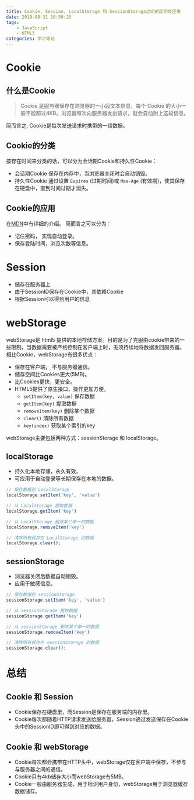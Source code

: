 ```yaml
---
title: Cookie, Session, LocalStorage 和 SessionStorage之间的区别及应用
date: 2019-08-31 16:50:25
tags:
	- JavaScript
	- HTML5
categories: 学习笔记
---
```


# Cookie
## 什么是Cookie
 >Cookie 是服务器保存在浏览器的一小段文本信息，每个 Cookie 的大小一般不能超过4KB。浏览器每次向服务器发出请求，就会自动附上这段信息。

简而言之, Cookie是每次发送请求时携带的一段数据。

## Cookie的分类
按存在时间来分类的话，可以分为会话期Cookie和持久性Cookie：
   - 会话期Cookie
   保存在内存中，当浏览器关闭时会自动销毁。
   - 持久性Cookie
   通过设置 `Expires` (过期时间)或 `Max-Age` (有效期)，使其保存在硬盘中，直到时间过期才消失。

## Cookie的应用
在[MDN](https://developer.mozilla.org/zh-CN/docs/Web/HTTP/Cookies)中有详细的介绍。
简而言之可以分为：
   - 记住密码， 实现自动登录。
   - 保存登陆时间，浏览次数等信息。

# Session
- 储存在服务器上
- 由于SessionID保存在Cookie中，其依赖Cookie
- 根据Session可以得到用户的信息

# webStorage
webStorage是 html5 提供的本地存储方案。目的是为了克服由cookie带来的一些限制，当数据需要被严格控制在客户端上时，无须持续地将数据发回服务器。
相比Cookie，webStorage有很多优点：
   - 保存在客户端， 不与服务器通信。
   - 储存空间比Cookies更大(5MB)。
   - 比Cookies更快，更安全。
   - HTML5提供了原生接口，操作更加方便。
      - `setItem(key, value)` 保存数据
	  - `getItem(key)` 提取数据
	  - `removeItem(key)` 删除某个数据
	  - `clear()` 清除所有数据
	  - `key(index)` 获取某个索引的key
	  
webStorage主要包括两种方式：sessionStorage 和 localStorage。

## localStorage
- 持久化本地存储，永久有效。
- 可应用于自动登录等长期保存在本地的数据。
```javascript
// 保存数据到 LocalStorage
localStorage.setItem('key', 'value') 

// 从 LocalStorage 提取数据
localStorage.getItem('key')

// 从 LocalStorage 删除某个单一的数据
localStorage.removeItem('key')

// 清除所有保存在 LocalStorage 的数据
localStorage.clear();
```
## sessionStorage
- 浏览器关闭后数据自动销毁。
- 应用于敏感信息。
```javascript
// 保存数据到 sessionStorage
sessionStorage.setItem('key', 'value') 

// 从 sessionStorage 提取数据
sessionStorage.getItem('key')

// 从 sessionStorage 删除某个单一的数据
sessionStorage.removeItem('key')

// 清除所有保存在 sessionStorage 的数据
sessionStorage.clear();
```
# 总结
## Cookie 和 Session
- Cookie保存在硬盘里，而Session是保存在服务端的内存里。
- Cookie每次都随着HTTP请求发送给服务器，Session通过发送保存在Cookie头中的SessionID即可得到对应的数据。
## Cookie 和 webStorage
- Cookie每次都会携带在HTTP头中，webStorage仅在客户端中保存，不参与与服务器之间的通信。
- Cookie只有4kb储存大小而webStorage有5MB。
- Cookie一般由服务器生成，用于标识用户身份，webStorage用于浏览器缓存数据储存。